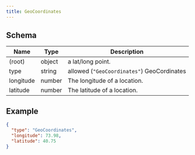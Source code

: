 ```yaml
---
title: GeoCoordinates
---
```

## Schema

| Name | Type | Description |
|---|---|---|
| (root) | object | a lat/long point. |
| type | string | allowed (`"GeoCoordinates"`) GeoCordinates |
| longitude | number | The longitude of a location. |
| latitude | number | The latitude of a location. |

## Example



```json
{
  "type": "GeoCoordinates",
  "longitude": 73.98,
  "latitude": 40.75
}
```
